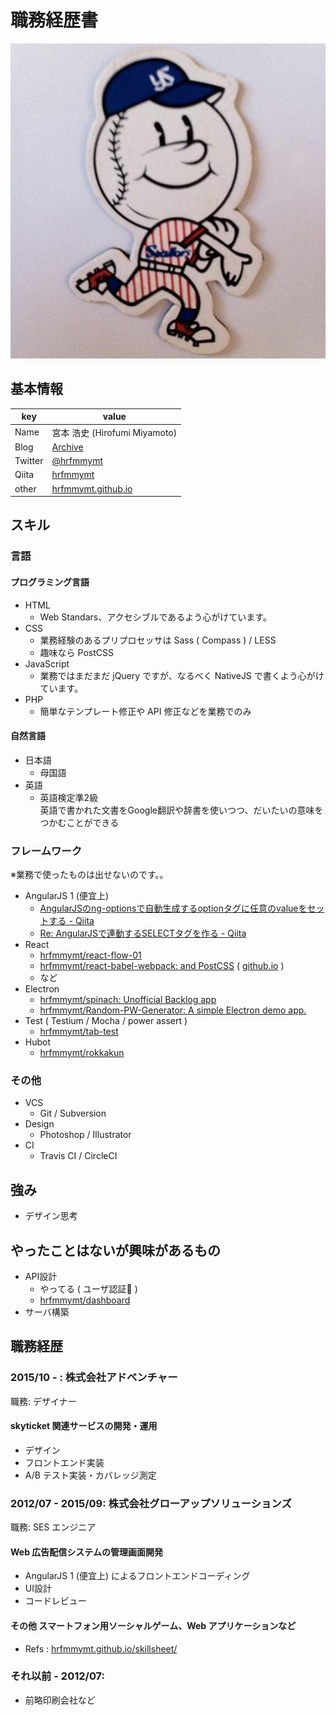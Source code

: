 # 職務経歴書

![hrfmmymt](media/hrfmmymt.jpg)

## 基本情報

|key|value|
|---|-----|
|Name|宮本 浩史 (Hirofumi Miyamoto)|
|Blog|[Archive](//hrfmmymt.tumblr.com/)|
|Twitter|[@hrfmmymt](//twitter.com/hrfmmymt)|
|Qiita|[hrfmmymt](//qiita.com/hrfmmymt)|
|other|[hrfmmymt.github.io](//hrfmmymt.github.io/)|

## スキル

### 言語

#### プログラミング言語
  - HTML
    - Web Standars、アクセシブルであるよう心がけています。
  - CSS
    - 業務経験のあるプリプロセッサは Sass ( Compass ) / LESS
    - 趣味なら PostCSS
  - JavaScript
    - 業務ではまだまだ jQuery ですが、なるべく NativeJS で書くよう心がけています。
  - PHP
    - 簡単なテンプレート修正や API 修正などを業務でのみ

#### 自然言語
  - 日本語
    - 母国語
  - 英語
    - 英語検定準2級<br>英語で書かれた文書をGoogle翻訳や辞書を使いつつ、だいたいの意味をつかむことができる

### フレームワーク
  ※業務で使ったものは出せないのです。。

  - AngularJS 1 (便宜上)
    - [AngularJSのng-optionsで自動生成するoptionタグに任意のvalueをセットする - Qiita](//qiita.com/hrfmmymt/items/e3ed8138a3218ad2b794)
    - [Re: AngularJSで連動するSELECTタグを作る - Qiita](//qiita.com/hrfmmymt/items/af79e5e3ffacac3765e5)
  - React
    - [hrfmmymt/react-flow-01](//github.com/hrfmmymt/react-flow-01)
    - [hrfmmymt/react-babel-webpack: and PostCSS](//github.com/hrfmmymt/react-babel-webpack) ( [github.io](//hrfmmymt.github.io/react-babel-webpack/) )
    - など
  - Electron
    - [hrfmmymt/spinach: Unofficial Backlog app](//github.com/hrfmmymt/spinach)
    - [hrfmmymt/Random-PW-Generator: A simple Electron demo app.](//github.com/hrfmmymt/Random-PW-Generator)
  - Test ( Testium / Mocha / power assert )
    - [hrfmmymt/tab-test](//github.com/hrfmmymt/tab-test)
  - Hubot
    - [hrfmmymt/rokkakun](//github.com/hrfmmymt/rokkakun)

### その他

  - VCS
    - Git / Subversion
  - Design
    - Photoshop / Illustrator
  - CI
    - Travis CI / CircleCI

## 強み
- デザイン思考

## やったことはないが興味があるもの
  - API設計
    - やってる ( ユーザ認証🙅 )
    - [hrfmmymt/dashboard](//github.com/hrfmmymt/dashboard)
  - サーバ構築 

## 職務経歴

### 2015/10 - : 株式会社アドベンチャー

職務: デザイナー

#### skyticket 関連サービスの開発・運用

- デザイン
- フロントエンド実装
- A/B テスト実装・カバレッジ測定

### 2012/07 - 2015/09: 株式会社グローアップソリューションズ

職務: SES エンジニア

#### Web 広告配信システムの管理画面開発

- AngularJS 1 (便宜上) によるフロントエンドコーディング
- UI設計
- コードレビュー

#### その他 スマートフォン用ソーシャルゲーム、Web アプリケーションなど

- Refs : [hrfmmymt.github.io/skillsheet/](//hrfmmymt.github.io/skillsheet/)

### それ以前 - 2012/07: 
- 前略印刷会社など
